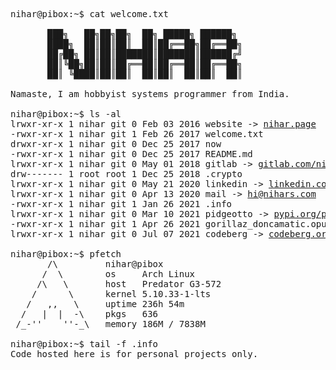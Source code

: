 <pre>

nihar@pibox:~$ cat welcome.txt

       ███╗   ██╗██╗██╗  ██╗ █████╗ ██████╗ 
       ████╗  ██║██║██║  ██║██╔══██╗██╔══██╗
       ██╔██╗ ██║██║███████║███████║██████╔╝
       ██║╚██╗██║██║██╔══██║██╔══██║██╔══██╗
       ██║ ╚████║██║██║  ██║██║  ██║██║  ██║

Namaste, I am hobbyist systems programmer from India. 

nihar@pibox:~$ ls -al
lrwxr-xr-x 1 nihar git 0 Feb 03 2016 website -> <a href="https://nih.ar">nihar.page</a>
-rwxr-xr-x 1 nihar git 1 Feb 26 2017 welcome.txt
drwxr-xr-x 1 nihar git 0 Dec 25 2017 now
-rwxr-xr-x 1 nihar git 0 Dec 25 2017 README.md
lrwxr-xr-x 1 nihar git 0 May 01 2018 gitlab -> <a href="https://gitlab.com/niharokz">gitlab.com/niharokz</a>
drw------- 1 root root 1 Dec 25 2018 .crypto
lrwxr-xr-x 1 nihar git 0 May 21 2020 linkedin -> <a href="https://linkedin.com/in/niharsamantaray">linkedin.com/in/niharsamantaray</a>
lrwxr-xr-x 1 nihar git 0 Apr 13 2020 mail -> <a href="mailto:me@nihars.com">hi@nihars.com</a>
-rwxr-xr-x 1 nihar git 1 Jan 26 2021 .info
lrwxr-xr-x 1 nihar git 0 Mar 10 2021 pidgeotto -> <a href="https://pypi.org/project/pidgeotto">pypi.org/project/pidgeotto</a>
-rwxr-xr-x 1 nihar git 1 Apr 26 2021 gorillaz_doncamatic.opus
lrwxr-xr-x 1 nihar git 0 Jul 07 2021 codeberg -> <a href="https://codeberg.org/niharokz">codeberg.org/niharokz</a>

nihar@pibox:~$ pfetch
       /\         nihar@pibox
      /  \        os     Arch Linux
     /\   \       host   Predator G3-572 
    /      \      kernel 5.10.33-1-lts
   /   ,,   \     uptime 236h 54m
  /   |  |  -\    pkgs   636
 /_-''    ''-_\   memory 186M / 7838M

nihar@pibox:~$ tail -f .info
Code hosted here is for personal projects only. 
</pre>
